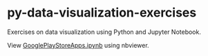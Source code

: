 # py-data-visualization-exercises
Exercises on data visualization using Python and Jupyter Notebook.

View [GooglePlayStoreApps.ipynb](https://nbviewer.jupyter.org/github/bmkrocks1/py-data-visualization-exercises/blob/master/GooglePlayStoreApps.ipynb) using nbviewer.
